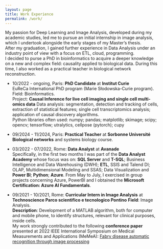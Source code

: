 ```yaml
---
layout: page
title: Work Experience
permalink: /work/
---
```


My passion for Deep Learning and Image Analysis, developed during my academic studies, led me to pursue an initial internship in image analysis, which I undertook alongside the early stages of my Master’s thesis.  
After my graduation, I gained further experience in Data Analysis under an industry point of view with a focus on ETL, cloud, programming.  
I decided to purse a PhD in bioinformatics to acquire a deeper knowledge on a new and complex field: causality applied to biological data. During this time, I also worked as a practical teacher in biological network reconstruction.

- 10/2022 - ongoing, Paris: **PhD Candidate** at **Institut Curie**  
EuReCa International PhD program (Marie Słodowska-Curie program).  
Field: Bioinformatics.  
Project: **Causal Inference for live cell imaging and single cell multi-omics data**
Data analysis: segmentation, detection and tracking of cells, extraction of statistical features; single cell transcriptomics analysis; application of causal discovery algorithms.  
Python libraries often used: numpy; pandas; matplotlib; skimage; scipy; opencv; tensorflow; utralytics, cellpose (pytorch); cupy  

- 09/2024 - 11/2024, Paris: **Practical Teacher** at **Sorbonne Université**
**Biological networks** and systems biology course.  

- 03/2022 - 07/2022, Rome: **Data Analyst** at **Avanade**  
Specifically, in the first two months I was part of the **Data Analyst Academy** whose focus was on:
**SQL Server** and **T-SQL**; Business Intelligence and Data Warehousing (DWH); **ETL**, SSIS and Talend DI; OLAP, Multidimensional Modeling and SSAS; Data Visualization and **Power BI**; **Python**;  **Azure**.
From May to July, I exercised in group projects concerning Azure, PowerBI and I obtained the **Microsoft Certification: Azure AI Fundamentals**.

- 09/2021 - 10/2021, Rome:  **Curricular Intern in Image Analysis** at **Technoscience Parco scientifico e tecnologico Pontino** 
**Field**: Image Analysis.  
**Description**: Development of a MATLAB algorithm, both for computer and mobile phone, to identify structures, relevant for clinical purposes, inside cells.  
My work strongly contributed to the following **conference paper** presented at 2022 IEEE International Symposium on Medical Measurements and Applications (MeMeA):
[Fabry disease automatic recognition through image processing](https://ieeexplore.ieee.org/abstract/document/9856583/)
